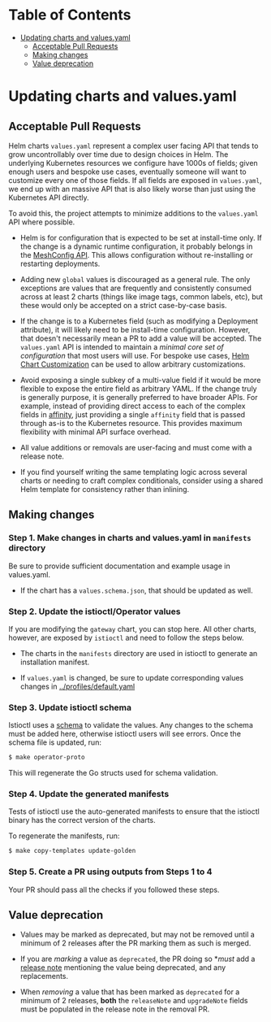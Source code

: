 <!-- markdown-toc start - Don't edit this section. Run M-x markdown-toc-refresh-toc -->
# Table of Contents

- [Updating charts and values.yaml](#updating-charts-and-valuesyaml)
    - [Acceptable Pull Requests](#acceptable-pull-requests)
    - [Making changes](#making-changes)
    - [Value deprecation](#value-deprecation)

<!-- markdown-toc end -->

# Updating charts and values.yaml

## Acceptable Pull Requests

Helm charts `values.yaml` represent a complex user facing API that tends to grow uncontrollably over time
due to design choices in Helm.
The underlying Kubernetes resources we configure have 1000s of fields; given enough users and bespoke use cases,
eventually someone will want to customize every one of those fields.
If all fields are exposed in `values.yaml`, we end up with an massive API that is also likely worse than just using the Kubernetes API directly.

To avoid this, the project attempts to minimize additions to the `values.yaml` API where possible.

- Helm is for configuration that is expected to be set at install-time only. If the change is a dynamic runtime configuration, it probably belongs in the [MeshConfig API](https://github.com/istio/api/blob/master/mesh/v1alpha1/config.proto). This allows configuration without re-installing or restarting deployments.

- Adding new `global` values is discouraged as a general rule. The only exceptions are values that are frequently and consistently consumed across at least 2 charts (things like image tags, common labels, etc), but these would only be accepted on a strict case-by-case basis.

- If the change is to a Kubernetes field (such as modifying a Deployment attribute), it will likely need to be install-time configuration. However, that doesn't necessarily mean a PR to add a value will be accepted. The `values.yaml` API is intended to maintain a *minimal core set of configuration* that most users will use. For bespoke use cases, [Helm Chart Customization](https://istio.io/latest/docs/setup/additional-setup/customize-installation-helm/#advanced-helm-chart-customization) can be used to allow arbitrary customizations.

- Avoid exposing a single subkey of a multi-value field if it would be more flexible to expose the entire field as arbitrary YAML. If the change truly is generally purpose, it is generally preferred to have broader APIs. For example, instead of providing direct access to each of the complex fields in [affinity](https://kubernetes.io/docs/concepts/scheduling-eviction/assign-pod-node/), just providing a single `affinity` field that is passed through as-is to the Kubernetes resource. This provides maximum flexibility with minimal API surface overhead.

- All value additions or removals are user-facing and must come with a release note.

- If you find yourself writing the same templating logic across several charts or needing to craft complex conditionals, consider using a shared Helm template for consistency rather than inlining.

## Making changes

### Step 1. Make changes in charts and values.yaml in `manifests` directory

Be sure to provide sufficient documentation and example usage in values.yaml.

- If the chart has a `values.schema.json`, that should be updated as well.

### Step 2. Update the istioctl/Operator values

If you are modifying the `gateway` chart, you can stop here.
All other charts, however, are exposed by `istioctl` and need to follow the steps below.

- The charts in the `manifests` directory are used in istioctl to generate an installation manifest.

- If `values.yaml` is changed, be sure to update corresponding values changes in [../profiles/default.yaml](../profiles/default.yaml)

### Step 3. Update istioctl schema

Istioctl uses a [schema](../../operator/pkg/apis/values_types.proto) to validate the values. Any changes to
the schema must be added here, otherwise istioctl users will see errors.
Once the schema file is updated, run:

```bash
$ make operator-proto
```

This will regenerate the Go structs used for schema validation.

### Step 4. Update the generated manifests

Tests of istioctl use the auto-generated manifests to ensure that the istioctl binary has the correct version of the charts.

To regenerate the manifests, run:

```bash
$ make copy-templates update-golden
```

### Step 5. Create a PR using outputs from Steps 1 to 4

Your PR should pass all the checks if you followed these steps.

## Value deprecation

- Values may be marked as deprecated, but may not be removed until a minimum of 2 releases after the PR marking them as such is merged.

- If you are _marking_ a value as `deprecated`, the PR doing so **must* add a [release note](../../releasenotes/README.md) mentioning the value being deprecated, and any replacements.

- When _removing_ a value that has been marked as `deprecated` for a minimum of 2 releases, **both** the `releaseNote` and `upgradeNote` fields must be populated in the release note in the removal PR.
